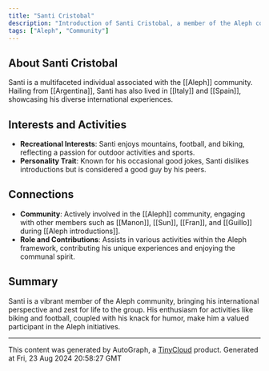 ```yaml
---
title: "Santi Cristobal"
description: "Introduction of Santi Cristobal, a member of the Aleph community"
tags: ["Aleph", "Community"]
---
```


## About Santi Cristobal
Santi is a multifaceted individual associated with the [[Aleph]] community. Hailing from [[Argentina]], Santi has also lived in [[Italy]] and [[Spain]], showcasing his diverse international experiences.

## Interests and Activities
- **Recreational Interests**: Santi enjoys mountains, football, and biking, reflecting a passion for outdoor activities and sports.  
- **Personality Trait**: Known for his occasional good jokes, Santi dislikes introductions but is considered a good guy by his peers.

## Connections
- **Community**: Actively involved in the [[Aleph]] community, engaging with other members such as [[Manon]], [[Sun]], [[Fran]], and [[Guillo]] during [[Aleph introductions]].
- **Role and Contributions**: Assists in various activities within the Aleph framework, contributing his unique experiences and enjoying the communal spirit.

## Summary
Santi is a vibrant member of the Aleph community, bringing his international perspective and zest for life to the group. His enthusiasm for activities like biking and football, coupled with his knack for humor, make him a valued participant in the Aleph initiatives.

---
This content was generated by AutoGraph, a [TinyCloud](https://tinycloud.xyz/) product.
Generated at Fri, 23 Aug 2024 20:58:27 GMT